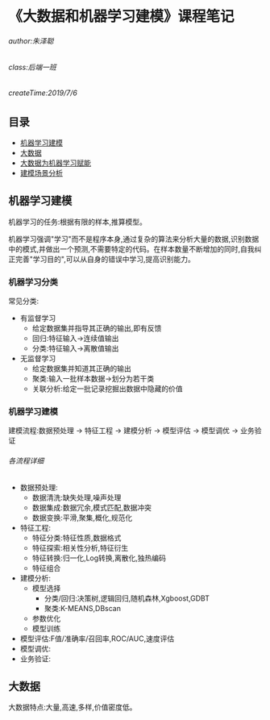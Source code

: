 # 《大数据和机器学习建模》课程笔记

###### author:朱泽聪

###### class:后端一班

###### createTime:2019/7/6

## 目录

* [机器学习建模](#机器学习建模)
* [大数据](#大数据)
* [大数据为机器学习赋能](#大数据为机器学习赋能)
* [建模场景分析](#建模场景分析)

## 机器学习建模

机器学习的任务:根据有限的样本,推算模型。

机器学习强调"学习"而不是程序本身,通过复杂的算法来分析大量的数据,识别数据中的模式,并做出一个预测,不需要特定的代码。在样本数量不断增加的同时,自我纠正完善"学习目的",可以从自身的错误中学习,提高识别能力。

### 机器学习分类

常见分类:

* 有监督学习
  * 给定数据集并指导其正确的输出,即有反馈
  * 回归:特征输入->连续值输出
  * 分类:特征输入->离散值输出
* 无监督学习
  * 给定数据集并知道其正确的输出
  * 聚类:输入一批样本数据->划分为若干类
  * 关联分析:给定一批记录挖掘出数据中隐藏的价值

### 机器学习建模

建模流程:数据预处理 -> 特征工程 -> 建模分析 -> 模型评估 -> 模型调优 -> 业务验证

###### 各流程详细

* 数据预处理:
  * 数据清洗:缺失处理,噪声处理
  * 数据集成:数据冗余,模式匹配,数据冲突
  * 数据变换:平滑,聚集,概化,规范化
* 特征工程:
  * 特征分类:特征性质,数据格式
  * 特征探索:相关性分析,特征衍生
  * 特征转换:归一化,Log转换,离散化,独热编码
  * 特征组合
* 建模分析:
  * 模型选择
    * 分类/回归:决策树,逻辑回归,随机森林,Xgboost,GDBT
    * 聚类:K-MEANS,DBscan
  * 参数优化
  * 模型训练
* 模型评估:F值/准确率/召回率,ROC/AUC,速度评估
* 模型调优:
* 业务验证:

## 大数据

大数据特点:大量,高速,多样,价值密度低。

